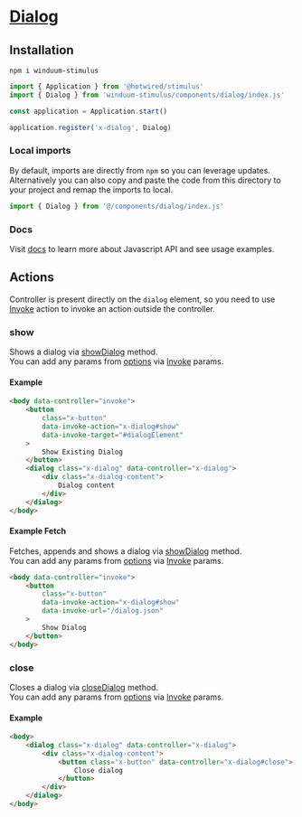 # [Dialog](https://winduum.dev/docs/components/dialog.html)

## Installation
```shell
npm i winduum-stimulus
```

```js
import { Application } from '@hotwired/stimulus'
import { Dialog } from 'winduum-stimulus/components/dialog/index.js'

const application = Application.start()

application.register('x-dialog', Dialog)
```

### Local imports
By default, imports are directly from `npm` so you can leverage updates.
Alternatively you can also copy and paste the code from this directory to your project and remap the imports to local.

```js
import { Dialog } from '@/components/dialog/index.js'
```

### Docs
Visit [docs](https://winduum.dev/docs/components/dialog.html) to learn more about Javascript API and see usage examples.

## Actions

Controller is present directly on the `dialog` element, so you need to use [Invoke](https://github.com/winduum/winduum-stimulus/tree/main/utilities/invoke) action to invoke an action outside the controller.

### show
Shows a dialog via [showDialog](https://winduum.dev/docs/components/dialog.html#showdialog) method.<br>
You can add any params from [options](https://winduum.dev/docs/components/dialog.html#showoptions) via [Invoke](https://github.com/winduum/winduum-stimulus/tree/main/utilities/invoke) params.

#### Example

```html
<body data-controller="invoke">
    <button
        class="x-button"
        data-invoke-action="x-dialog#show"
        data-invoke-target="#dialogElement"
    >
        Show Existing Dialog
    </button>
    <dialog class="x-dialog" data-controller="x-dialog">
        <div class="x-dialog-content">
            Dialog content
        </div>
    </dialog>
</body>
```

#### Example Fetch
Fetches, appends and shows a dialog via [showDialog](https://winduum.dev/docs/components/dialog.html#showdialog) method.<br>
You can add any params from [options](https://winduum.dev/docs/components/dialog.html#showoptions) via [Invoke](https://github.com/winduum/winduum-stimulus/tree/main/utilities/invoke) params.

```html
<body data-controller="invoke">
    <button
        class="x-button"
        data-invoke-action="x-dialog#show"
        data-invoke-url="/dialog.json"
    >
        Show Dialog
    </button>
</body>
```

### close
Closes a dialog via [closeDialog](https://winduum.dev/docs/components/dialog.html#closedialog) method.<br>
You can add any params from [options](https://winduum.dev/docs/components/dialog.html#closeoptions) via [Invoke](https://github.com/winduum/winduum-stimulus/tree/main/utilities/invoke) params.

#### Example

```html
<body>
    <dialog class="x-dialog" data-controller="x-dialog">
        <div class="x-dialog-content">
            <button class="x-button" data-controller="x-dialog#close">
                Close dialog
            </button>
        </div>
    </dialog>
</body>
```
